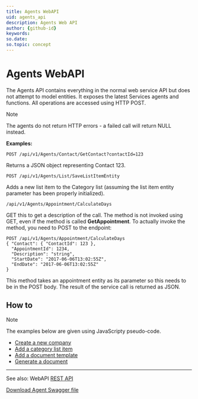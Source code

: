 ```yaml
---
title: Agents WebAPI
uid: agents_api
description: Agents Web API
author: {github-id}
keywords:
so.date:
so.topic: concept
---
```


# Agents WebAPI

The Agents API contains everything in the normal web service API but does not attempt to model entities. It exposes the latest Services agents and functions. All operations are accessed using HTTP POST.

> [!NOTE]
> The agents do not return HTTP errors - a failed call will return NULL instead.

**Examples:**

```http
POST /api/v1/Agents/Contact/GetContact?contactId=123
```

Returns a JSON object representing Contact 123.

```http
POST /api/v1/Agents/List/SaveListItemEntity
```

Adds a new list item to the Category list (assuming the list item entity parameter has been properly initialized).

`/api/v1/Agents/Appointment/CalculateDays`

GET this to get a description of the call. The method is not invoked using GET, even if the method is called **GetAppointment**. To actually invoke the method, you need to POST to the endpoint:

```http
POST /api/v1/Agents/Appointment/CalculateDays
{ "Contact": { "ContactId": 123 },
  "AppointmentId": 1234,
  "Description": "string",
  "StartDate": "2017-06-06T13:02:55Z",
  "EndDate": "2017-06-06T13:02:55Z"
}
```

This method takes an appointment entity as its parameter so this needs to be in the POST body. The result of the service call is returned as JSON.

## How to

> [!NOTE]
> The examples below are given using JavaScripty pseudo-code.

* [Create a new company][2]
* [Add a category list item][3]
* [Add a document template][4]
* [Generate a document][5]

---

See also: WebAPI [REST API][1]

[Download Agent Swagger file][6]

<!-- Referenced links -->
[1]: ../rest/index.md
[2]: ../../contact/services/create-contact-webapi-agents.md
[3]: ../../lists/services/listagent/add-catlist-item-webapi-agents.md
[4]: ../../documents/agents-web-api/add-document-template.md
[5]: ../../documents/agents-web-api/generate-document.md
[6]: ../../assets/downloads/Swagger-v1-Agents.json
